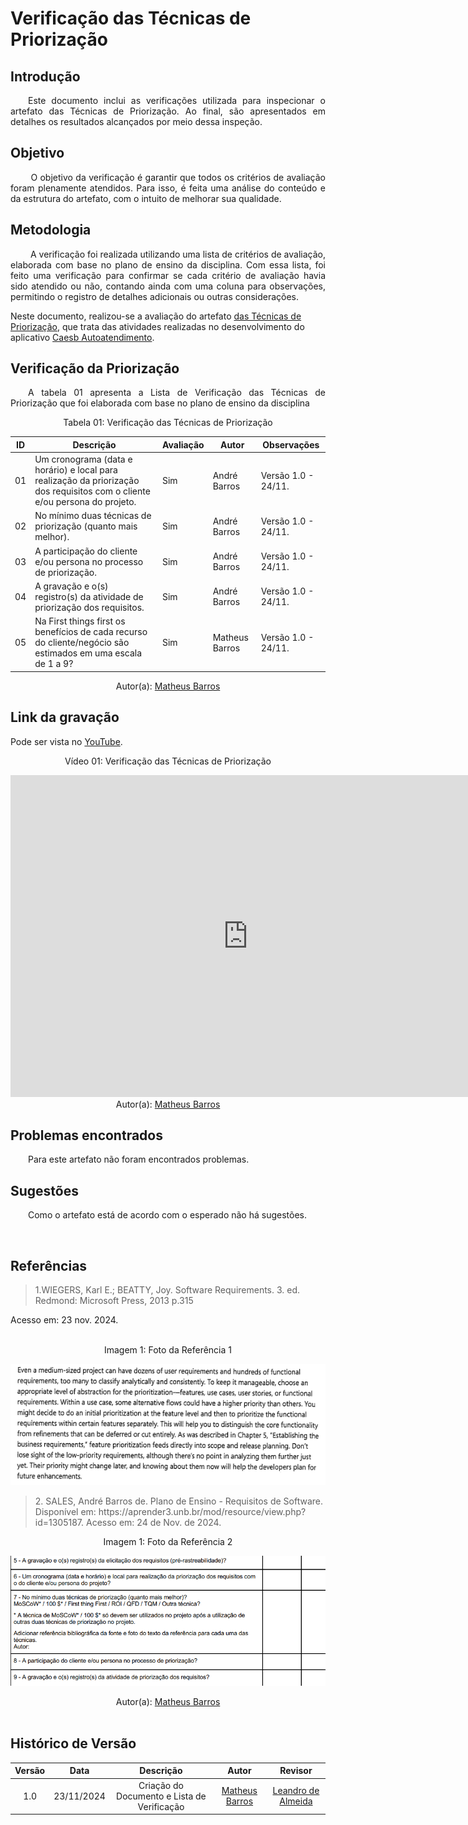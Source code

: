 #  Verificação das Técnicas de Priorização

## Introdução
<p align="justify">
&emsp;&emsp;Este documento inclui as verificações utilizada para inspecionar o artefato das Técnicas de Priorização. Ao final, são apresentados em detalhes os resultados alcançados por meio dessa inspeção.
</p>

## Objetivo
<p align="justify">
&emsp;&emsp; O objetivo da verificação é garantir que todos os critérios de avaliação foram plenamente atendidos. Para isso, é feita uma análise do conteúdo e da estrutura do artefato, com o intuito de melhorar sua qualidade.
</p>

## Metodologia
<p align="justify">
&emsp;&emsp; A verificação foi realizada utilizando uma lista de critérios de avaliação, elaborada com base no plano de ensino da disciplina. Com essa lista, foi feito uma verificação para confirmar se cada critério de avaliação havia sido atendido ou não, contando ainda com uma coluna para observações, permitindo o registro de detalhes adicionais ou outras considerações.

Neste documento, realizou-se a avaliação do artefato <a href="http://127.0.0.1:8000/priorizacao/introducao/">das Técnicas de Priorização</a>, que trata das atividades realizadas no desenvolvimento do aplicativo <a href="https://github.com/Requisitos-de-Software/2024.2-CAESB-Autoatendimento">Caesb Autoatendimento</a>.
</p>


## Verificação da Priorização
<p align="justify">
&emsp;&emsp;A tabela 01 apresenta a Lista de Verificação das Técnicas de Priorização que foi elaborada com base no plano de ensino da disciplina
</p>

<center>Tabela 01: Verificação das Técnicas de Priorização</center>

| **ID** | **Descrição**                                                                                       | **Avaliação** | **Autor**      | **Observações**                                |
|--------|-----------------------------------------------------------------------------------------------------|---------------|----------------|-----------------------------------------------|
| 01     | Um cronograma (data e horário) e local para realização da priorização dos requisitos com o cliente e/ou persona do projeto. | Sim           | André Barros   | Versão 1.0 - 24/11.                           |
| 02     | No mínimo duas técnicas de priorização (quanto mais melhor).                                        | Sim           | André Barros   | Versão 1.0 - 24/11.                           |
| 03     | A participação do cliente e/ou persona no processo de priorização.                                  | Sim           | André Barros   | Versão 1.0 - 24/11.                           |
| 04     | A gravação e o(s) registro(s) da atividade de priorização dos requisitos.                           | Sim           | André Barros   | Versão 1.0 - 24/11.                           |
| 05     | Na First things first os benefícios de cada recurso do cliente/negócio são estimados em uma escala de 1 a 9?                           | Sim           |Matheus Barros   | Versão 1.0 - 24/11.    



<center>
 Autor(a): <a href="https://github.com/Ninja-Haiyai" target = "_blank">Matheus Barros</a></h6>
</center>

## Link da gravação
Pode ser vista no [YouTube](https://youtu.be/6z7i3oNtn6E).</p>

<center>
    <p>Vídeo 01: Verificação das Técnicas de Priorização</p>
    <iframe width="760" height="515" src="https://www.youtube.com/embed/6z7i3oNtn6E?si=rEQAZt6_zhwkaspI" title="YouTube video player" frameborder="0" allow="accelerometer; autoplay; clipboard-write; encrypted-media; gyroscope; picture-in-picture; web-share" referrerpolicy="strict-origin-when-cross-origin" allowfullscreen></iframe>
    Autor(a): <a href="https://github.com/Ninja-Haiyai" target = "_blank">Matheus Barros</a></h6>
</center>

## Problemas encontrados
<p align="justify">&emsp;&emsp;Para este artefato não foram encontrados problemas.</p>


## Sugestões
<p align="justify">&emsp;&emsp;Como o artefato está de acordo com o esperado não há sugestões.</p>

<br>

## Referências

> <p id="1">1.WIEGERS, Karl E.; BEATTY, Joy. Software Requirements. 3. ed. Redmond: Microsoft Press, 2013 p.315
   Acesso em: 23 nov. 2024.
</p>
<br>

<center><figcaption>Imagem 1: Foto da Referência 1</figcaption> </center>

<center>

![alt text](../../assets/priority.png)

</center>

> <p id="2">2. SALES, André Barros de. Plano de Ensino - Requisitos de Software. Disponível em: https://aprender3.unb.br/mod/resource/view.php?id=1305187. Acesso em: 24 de Nov. de 2024.

<center> <figcaption>Imagem 1: Foto da Referência 2</figcaption></center>

<center>

![alt text](../../assets/lista_verif.png)

</center>

 </p><center>Autor(a): <a href="https://github.com/Ninja-Haiyai" target = "_blank">Matheus Barros</a></h6></center>
<br>

## Histórico de Versão

| Versão |    Data    |      Descrição       |  Autor  | Revisor |
| :----: | :--------: | :------------------: | :-----: | :-----: |
|  1.0   | 23/11/2024 | Criação do Documento e Lista de Verificação | [Matheus Barros](https://github.com/Ninja-Haiyai) | [Leandro de Almeida](https://github.com/leomitx10) |




